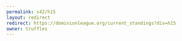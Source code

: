 ```yaml
---
permalink: s42/h15
layout: redirect
redirect: https://dominionleague.org/current_standings?div=h15
owner: truffles
---
```

